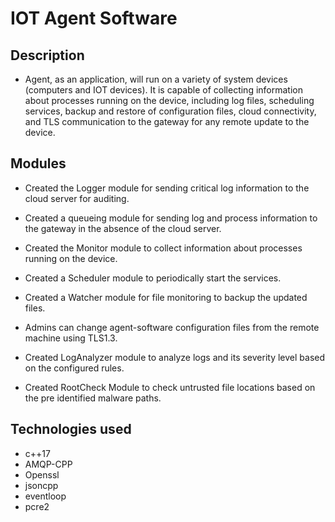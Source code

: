 # **IOT Agent Software**

## **Description**
* Agent, as an application, will run on a variety of system devices (computers and IOT devices). It is capable of collecting information about processes running on the device, including log files, scheduling services, backup and restore of configuration files, cloud connectivity, and TLS communication to the gateway for any remote update to the device.

## **Modules**
* Created the Logger module for sending critical log information to the cloud server for auditing.

* Created a queueing module for sending log and process information to the gateway in the absence of the cloud server.

* Created the Monitor module to collect information about processes running on the device.

* Created a Scheduler module to periodically start the services.

* Created a Watcher module for file monitoring to backup the updated files.

* Admins can change agent-software configuration files from the remote machine using TLS1.3.

* Created LogAnalyzer module to analyze logs and its severity level based on the configured rules.

* Created RootCheck Module to check untrusted file locations based on the pre identified malware paths.

## **Technologies used**
* c++17
* AMQP-CPP 
* Openssl 
* jsoncpp
* eventloop
* pcre2


